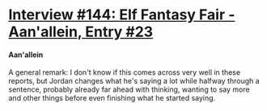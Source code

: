 # [Interview #144: Elf Fantasy Fair - Aan'allein, Entry #23](https://www.theoryland.com/intvmain.php?i=144#23)

#### Aan'allein

A general remark: I don't know if this comes across very well in these reports, but Jordan changes what he's saying a lot while halfway through a sentence, probably already far ahead with thinking, wanting to say more and other things before even finishing what he started saying.

